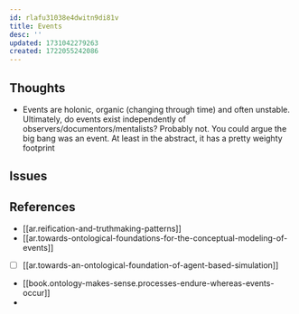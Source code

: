 ```yaml
---
id: rlafu31038e4dwitn9di81v
title: Events
desc: ''
updated: 1731042279263
created: 1722055242086
---
```


## Thoughts

- Events are holonic, organic (changing through time) and often unstable. Ultimately, do events exist independently of observers/documentors/mentalists? Probably not. You could argue the big bang was an event. At least in the abstract, it has a pretty weighty footprint

## Issues


## References

- [[ar.reification-and-truthmaking-patterns]]
- [[ar.towards-ontological-foundations-for-the-conceptual-modeling-of-events]] 
- [ ] [[ar.towards-an-ontological-foundation-of-agent-based-simulation]]
- [[book.ontology-makes-sense.processes-endure-whereas-events-occur]]
- 
